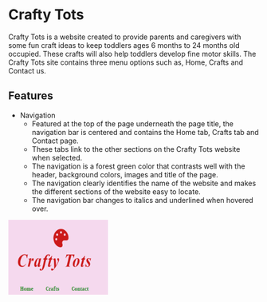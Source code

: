 # Crafty Tots

Crafty Tots is a website created to provide parents and caregivers with some fun craft ideas to keep toddlers ages 6 months to 24 months old occupied. These crafts will also help toddlers develop fine motor skills. 
The Crafty Tots site contains three menu options such as, Home, Crafts and Contact us. 

## Features
* Navigation
    * Featured at the top of the page underneath the page title, the navigation bar is centered and contains the Home tab, Crafts tab and Contact page. 
    * These tabs link to the other sections on the Crafty Tots website when selected. 
    * The navigation is a forest green color that contrasts well with the header, background colors, images and title of the page. 
    * The navigation clearly identifies the name of the website and makes the different sections of the website easy to locate. 
    * The navigation bar changes to italics and underlined when hovered over. 

<img src="assets/images/Navigation.PNG" width=200 height=150>

    



